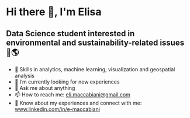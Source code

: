 #                           **Hi there 👋, I'm Elisa**
## Data Science student  interested in environmental and sustainability-related issues 🍃🌎

- 🔭 Skills in analytics, machine learning, visualization and geospatial analysis
- 🤝 I’m currently looking for new experiences
- 💬 Ask me about anything
- 📫 How to reach me: eli.maccabiani@gmail.com
- 📄 Know about my experiences and connect with me: www.linkedin.com/in/e-maccabiani

